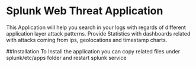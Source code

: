 # Splunk Web Threat Application

This Application will help you search in your logs with regards of different application layer attack patterns. 
Provide Statistics with dashboards related with attacks coming from ips, geolocations and timestamp charts. 

##Installation
To Install the application you can copy related files under splunk/etc/apps folder and restart splunk service